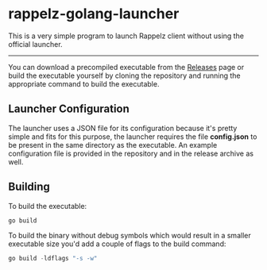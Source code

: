 # rappelz-golang-launcher

This is a very simple program to launch Rappelz client without using the official launcher.

---

You can download a precompiled executable from the [Releases](https://github.com/Aodai/rappelz-golang-launcher/releases) page or build the executable yourself by cloning the repository and running the appropriate command to build the executable.

## Launcher Configuration

The launcher uses a JSON file for its configuration because it's pretty simple and fits for this purpose, the launcher requires the file **config.json** to be present in the same directory as the executable. An example configuration file is provided in the repository and in the release archive as well.

## Building

To build the executable:

```powershell
go build
```

To build the binary without debug symbols  which would result in a smaller executable size you'd add a couple of flags to the build command:

```powershell
go build -ldflags "-s -w"
```
